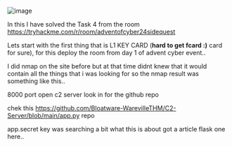 ![image](https://github.com/user-attachments/assets/1b98a405-c64e-4e3f-9ed1-cedcbe577b03)

In this I have solved the Task 4 from the room https://tryhackme.com/r/room/adventofcyber24sidequest

Lets start with the first thing that is L1 KEY CARD (**hard to get fcard :)** card for sure), for this deploy the room from day 1 of advent cyber event..

I did nmap on the site before but at that time didnt knew that it would contain all the things that i was looking for so the nmap result was something like this..

8000 port open
c2 server
look in for the github repo

chek this https://github.com/Bloatware-WarevilleTHM/C2-Server/blob/main/app.py repo

app.secret key
was searching a bit what this is about got a article flask one here..

